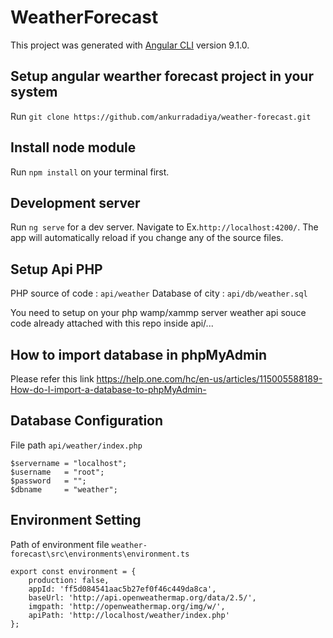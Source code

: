 # WeatherForecast

This project was generated with [Angular CLI](https://github.com/angular/angular-cli) version 9.1.0.

## Setup angular wearther forecast project in your system

Run `git clone https://github.com/ankurradadiya/weather-forecast.git`

## Install node module

Run `npm install` on your terminal first.

## Development server

Run `ng serve` for a dev server. Navigate to Ex.`http://localhost:4200/`. The app will automatically reload if you change any of the source files.


## Setup Api PHP 

PHP source of code : `api/weather`
Database of city : `api/db/weather.sql`

You need to setup on your php wamp/xammp server weather api souce code already attached with this repo inside api/...


## How to import database in phpMyAdmin

Please refer this link  https://help.one.com/hc/en-us/articles/115005588189-How-do-I-import-a-database-to-phpMyAdmin-

## Database Configuration

File path `api/weather/index.php`

```
$servername = "localhost";
$username   = "root";
$password   = "";
$dbname     = "weather";
``` 


## Environment Setting

Path of environment file `weather-forecast\src\environments\environment.ts`

```
export const environment = {
    production: false,
    appId: 'ff5d084541aac5b27ef0f46c449da8ca',
    baseUrl: 'http://api.openweathermap.org/data/2.5/',
    imgpath: 'http://openweathermap.org/img/w/',
    apiPath: 'http://localhost/weather/index.php'
};
``` 

